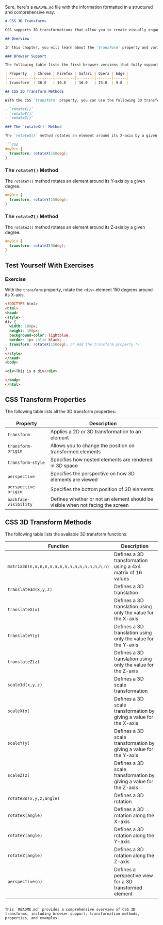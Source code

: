 Sure, here's a `README.md` file with the information formatted in a structured and comprehensive way:

```markdown
# CSS 3D Transforms

CSS supports 3D transformations that allow you to create visually engaging effects. This guide covers the basics of CSS 3D transforms and provides examples of their usage.

## Overview

In this chapter, you will learn about the `transform` property and various 3D transformation methods such as `rotateX()`, `rotateY()`, and `rotateZ()`.

### Browser Support

The following table lists the first browser versions that fully support the `transform` property:

| Property   | Chrome | Firefox | Safari | Opera | Edge |
|------------|--------|---------|--------|-------|------|
| transform  | 36.0   | 10.0    | 16.0   | 23.0  | 9.0  |

## CSS 3D Transform Methods

With the CSS `transform` property, you can use the following 3D transformation methods:

- `rotateX()`
- `rotateY()`
- `rotateZ()`

### The `rotateX()` Method

The `rotateX()` method rotates an element around its X-axis by a given degree.

```css
#myDiv {
  transform: rotateX(150deg);
}
```

### The `rotateY()` Method

The `rotateY()` method rotates an element around its Y-axis by a given degree.

```css
#myDiv {
  transform: rotateY(150deg);
}
```

### The `rotateZ()` Method

The `rotateZ()` method rotates an element around its Z-axis by a given degree.

```css
#myDiv {
  transform: rotateZ(90deg);
}
```

## Test Yourself With Exercises

### Exercise

With the `transform` property, rotate the `<div>` element 150 degrees around its X-axis.

```html
<!DOCTYPE html>
<html>
<head>
<style>
div {
  width: 100px;
  height: 100px;
  background-color: lightblue;
  border: 1px solid black;
  transform: rotateX(150deg); /* Add the transform property */
}
</style>
</head>
<body>

<div>This is a div</div>

</body>
</html>
```

## CSS Transform Properties

The following table lists all the 3D transform properties:

| Property            | Description                                               |
|---------------------|-----------------------------------------------------------|
| `transform`         | Applies a 2D or 3D transformation to an element           |
| `transform-origin`  | Allows you to change the position on transformed elements |
| `transform-style`   | Specifies how nested elements are rendered in 3D space    |
| `perspective`       | Specifies the perspective on how 3D elements are viewed   |
| `perspective-origin`| Specifies the bottom position of 3D elements              |
| `backface-visibility`| Defines whether or not an element should be visible when not facing the screen |

## CSS 3D Transform Methods

The following table lists the available 3D transform functions:

| Function                            | Description                                                         |
|-------------------------------------|---------------------------------------------------------------------|
| `matrix3d(n,n,n,n,n,n,n,n,n,n,n,n,n,n,n,n)` | Defines a 3D transformation using a 4x4 matrix of 16 values |
| `translate3d(x,y,z)`                | Defines a 3D translation                                            |
| `translateX(x)`                     | Defines a 3D translation using only the value for the X-axis        |
| `translateY(y)`                     | Defines a 3D translation using only the value for the Y-axis        |
| `translateZ(z)`                     | Defines a 3D translation using only the value for the Z-axis        |
| `scale3d(x,y,z)`                    | Defines a 3D scale transformation                                   |
| `scaleX(x)`                         | Defines a 3D scale transformation by giving a value for the X-axis  |
| `scaleY(y)`                         | Defines a 3D scale transformation by giving a value for the Y-axis  |
| `scaleZ(z)`                         | Defines a 3D scale transformation by giving a value for the Z-axis  |
| `rotate3d(x,y,z,angle)`             | Defines a 3D rotation                                               |
| `rotateX(angle)`                    | Defines a 3D rotation along the X-axis                              |
| `rotateY(angle)`                    | Defines a 3D rotation along the Y-axis                              |
| `rotateZ(angle)`                    | Defines a 3D rotation along the Z-axis                              |
| `perspective(n)`                    | Defines a perspective view for a 3D transformed element             |
```

This `README.md` provides a comprehensive overview of CSS 3D transforms, including browser support, transformation methods, properties, and examples.
